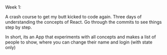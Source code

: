 Week 1:

A crash course to get my butt kicked to code again. Three days of understanding the concepts of React. Go through the commits to see things step by step.

In short, its an App that experiments with all concepts and makes a list of people to show, where you can change their name and login (with state only)



